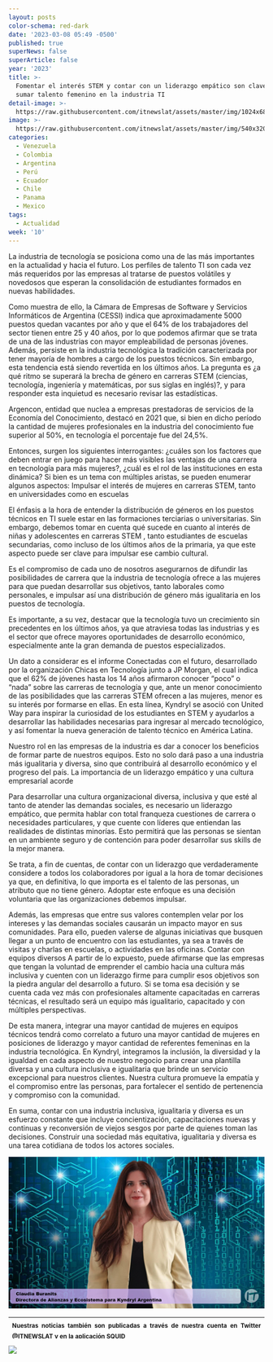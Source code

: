```yaml
---
layout: posts
color-schema: red-dark
date: '2023-03-08 05:49 -0500'
published: true
superNews: false
superArticle: false
year: '2023'
title: >-
  Fomentar el interés STEM y contar con un liderazgo empático son claves para
  sumar talento femenino en la industria TI
detail-image: >-
  https://raw.githubusercontent.com/itnewslat/assets/master/img/1024x680/Claudia-Buranits-g.jpg
image: >-
  https://raw.githubusercontent.com/itnewslat/assets/master/img/540x320/Claudia-Buranits-p.jpg
categories:
  - Venezuela
  - Colombia
  - Argentina
  - Perú
  - Ecuador
  - Chile
  - Panama
  - Mexico
tags:
  - Actualidad
week: '10'
---
```

La industria de tecnología se posiciona como una de las más importantes en la actualidad y hacia el futuro. Los perfiles de talento TI son cada vez más requeridos por las empresas al tratarse de puestos volátiles y novedosos que esperan la consolidación de estudiantes formados en nuevas habilidades.
 
Como muestra de ello, la Cámara de Empresas de Software y Servicios Informáticos de Argentina (CESSI) indica que aproximadamente 5000 puestos quedan vacantes por año y que el 64% de los trabajadores del sector tienen entre 25 y 40 años, por lo que podemos afirmar que se trata de una de las industrias con mayor empleabilidad de personas jóvenes. Además, persiste en la industria tecnológica la tradición caracterizada por tener mayoría de hombres a cargo de los puestos técnicos. Sin embargo, esta tendencia está siendo revertida en los últimos años. La pregunta es ¿a qué ritmo se superará la brecha de género en carreras STEM (ciencias, tecnología, ingeniería y matemáticas, por sus siglas en inglés)?, y para responder esta inquietud es necesario revisar las estadísticas.
 
Argencon, entidad que nuclea a empresas prestadoras de servicios de la Economía del Conocimiento, destacó en 2021 que, si bien en dicho período la cantidad de mujeres profesionales en la industria del conocimiento fue superior al 50%, en tecnología el porcentaje fue del 24,5%.
 
Entonces, surgen los siguientes interrogantes: ¿cuáles son los factores que deben entrar en juego para hacer más visibles las ventajas de una carrera en tecnología para más mujeres?, ¿cuál es el rol de las instituciones en esta dinámica? Si bien es un tema con múltiples aristas, se pueden enumerar algunos aspectos:
Impulsar el interés de mujeres en carreras STEM, tanto en universidades como en escuelas
 
El énfasis a la hora de entender la distribución de géneros en los puestos técnicos en TI suele estar en las formaciones terciarias o universitarias. Sin embargo, debemos tomar en cuenta qué sucede en cuanto al interés de niñas y adolescentes en carreras STEM , tanto estudiantes de escuelas secundarias, como incluso de los últimos años de la primaria, ya que este aspecto puede ser clave para impulsar ese cambio cultural.
 
Es el compromiso de cada uno de nosotros asegurarnos de difundir las posibilidades de carrera que la industria de tecnología ofrece a las mujeres para que puedan desarrollar sus objetivos, tanto laborales como personales, e impulsar así una distribución de género más igualitaria en los puestos de tecnología.
 
Es importante, a su vez, destacar que la tecnología tuvo un crecimiento sin precedentes en los últimos años, ya que atraviesa todas las industrias y es el sector que ofrece mayores oportunidades de desarrollo económico, especialmente ante la gran demanda de puestos especializados.
 
Un dato a considerar es el informe Conectadas con el futuro, desarrollado por la organización Chicas en Tecnología junto a JP Morgan, el cual indica que  el 62% de jóvenes hasta los 14 años afirmaron conocer “poco” o “nada” sobre las carreras de tecnología y que, ante un menor conocimiento de las posibilidades que las carreras STEM ofrecen a las mujeres, menor es su interés por formarse en ellas. En esta línea, Kyndryl se asoció con United Way para inspirar la curiosidad de los estudiantes en STEM y ayudarlos a desarrollar las habilidades necesarias para ingresar al mercado tecnológico, y así fomentar la nueva generación de talento técnico en América Latina. 
 
Nuestro rol en las empresas de la industria es dar a conocer los beneficios de formar parte de nuestros equipos. Esto no solo dará paso a una industria más igualitaria y diversa, sino que contribuirá al desarrollo económico y el progreso del país.
La importancia de un liderazgo empático y una cultura empresarial acorde
 
Para desarrollar una cultura organizacional diversa, inclusiva y que esté al tanto de atender las demandas sociales, es necesario un liderazgo  empático, que permita hablar con total franqueza cuestiones de carrera o necesidades particulares, y que cuente con  líderes que entiendan las realidades de distintas minorías. Esto permitirá que las personas se sientan en un ambiente seguro y de contención para poder desarrollar sus skills de la mejor manera.
 
Se trata, a fin de cuentas, de contar con un liderazgo que verdaderamente considere a todos los colaboradores por igual a la hora de tomar decisiones ya que, en definitiva, lo que importa es el talento de las personas, un atributo que no tiene género. Adoptar este enfoque es una decisión voluntaria que las organizaciones debemos impulsar.
 
Además, las empresas que entre sus valores contemplen velar por los intereses y las demandas sociales causarán un impacto mayor en sus comunidades. Para ello, pueden valerse de algunas iniciativas que busquen llegar a un punto de encuentro con las estudiantes, ya sea a través de visitas y charlas en escuelas, o actividades en las oficinas.
Contar con equipos diversos
A partir de lo expuesto, puede afirmarse que las empresas que tengan la voluntad de emprender el cambio hacia una cultura más inclusiva y cuenten con un liderazgo firme para cumplir esos objetivos son la piedra angular del desarrollo a futuro. Si se toma esa decisión y se cuenta cada vez más con profesionales altamente capacitadas en carreras técnicas, el resultado será un equipo más igualitario, capacitado y con múltiples perspectivas.
 
De esta manera, integrar una mayor cantidad de mujeres en equipos técnicos tendrá como correlato a futuro una mayor cantidad de mujeres en posiciones de liderazgo y mayor cantidad de referentes femeninas en la industria tecnológica. En Kyndryl, integramos la inclusión, la diversidad y la igualdad en cada aspecto de nuestro negocio para crear una plantilla diversa y una cultura inclusiva e igualitaria que brinde un servicio excepcional para nuestros clientes. Nuestra cultura promueve la empatía y el compromiso entre las personas, para fortalecer el sentido de pertenencia y compromiso con la comunidad.
 
En suma, contar con una industria inclusiva, igualitaria y diversa es un esfuerzo constante que incluye concientización, capacitaciones nuevas y continuas y reconversión de viejos sesgos por parte de quienes toman las decisiones. Construir una sociedad más equitativa, igualitaria y diversa es una tarea cotidiana de todos los actores sociales.

![](https://raw.githubusercontent.com/itnewslat/assets/master/img/540x320/Claudia-Buranits-p.jpg)

<table style="height: 42px;" width="569">
<tbody>
<tr>
<td style="text-align: justify;"><sub><strong>Nuestras noticias también son publicadas a través de nuestra cuenta en Twitter <a href="https://twitter.com/itnewslat?lang=es">@ITNEWSLAT</a> y en la aplicación <a href="https://squidapp.co/en/">SQUID</a></strong></sub></td>
</tr>
</tbody>
</table>
<img src="https://tracker.metricool.com/c3po.jpg?hash=56f88a41e39ab42c063cc51676587a04"/>